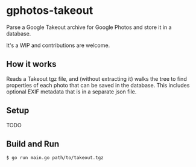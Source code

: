 # gphotos-takeout

Parse a Google Takeout archive for Google Photos and store it in a database.

It's a WIP and contributions are welcome.

## How it works

Reads a Takeout tgz file, and (without extracting it) walks the tree to find properties of each photo that can be saved in the database. This includes optional EXIF metadata that is in a separate json file.

## Setup

TODO

## Build and Run

```
$ go run main.go path/to/takeout.tgz
```
